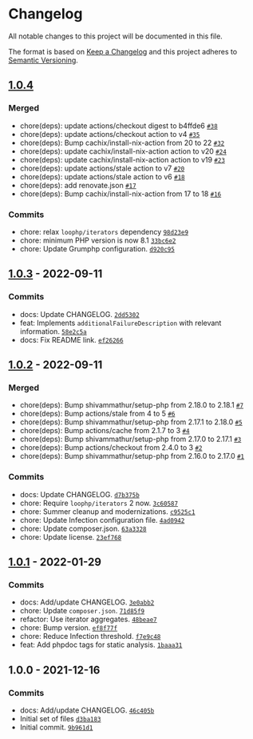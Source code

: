 # Changelog

All notable changes to this project will be documented in this file.

The format is based on [Keep a Changelog](https://keepachangelog.com/en/1.0.0/)
and this project adheres to [Semantic Versioning](https://semver.org/spec/v2.0.0.html).

## [1.0.4](https://github.com/loophp/phpunit-iterable-assertions/compare/1.0.3...1.0.4)

### Merged

- chore(deps): update actions/checkout digest to b4ffde6 [`#38`](https://github.com/loophp/phpunit-iterable-assertions/pull/38)
- chore(deps): update actions/checkout action to v4 [`#35`](https://github.com/loophp/phpunit-iterable-assertions/pull/35)
- chore(deps): Bump cachix/install-nix-action from 20 to 22 [`#32`](https://github.com/loophp/phpunit-iterable-assertions/pull/32)
- chore(deps): update cachix/install-nix-action action to v20 [`#24`](https://github.com/loophp/phpunit-iterable-assertions/pull/24)
- chore(deps): update cachix/install-nix-action action to v19 [`#23`](https://github.com/loophp/phpunit-iterable-assertions/pull/23)
- chore(deps): update actions/stale action to v7 [`#20`](https://github.com/loophp/phpunit-iterable-assertions/pull/20)
- chore(deps): update actions/stale action to v6 [`#18`](https://github.com/loophp/phpunit-iterable-assertions/pull/18)
- chore(deps): add renovate.json [`#17`](https://github.com/loophp/phpunit-iterable-assertions/pull/17)
- chore(deps): Bump cachix/install-nix-action from 17 to 18 [`#16`](https://github.com/loophp/phpunit-iterable-assertions/pull/16)

### Commits

- chore: relax `loophp/iterators` dependency [`98d23e9`](https://github.com/loophp/phpunit-iterable-assertions/commit/98d23e95f15ee1affc87369a6e3967948c973c32)
- chore: minimum PHP version is now 8.1 [`33bc6e2`](https://github.com/loophp/phpunit-iterable-assertions/commit/33bc6e23c5ec1847511a9f62620d7cac38622942)
- chore: Update Grumphp configuration. [`d920c95`](https://github.com/loophp/phpunit-iterable-assertions/commit/d920c95ea4cda61e582d6c499f8a5c42967533c3)

## [1.0.3](https://github.com/loophp/phpunit-iterable-assertions/compare/1.0.2...1.0.3) - 2022-09-11

### Commits

- docs: Update CHANGELOG. [`2dd5302`](https://github.com/loophp/phpunit-iterable-assertions/commit/2dd53022ed25e87e5fec0d38c5bba92f147c63af)
- feat: Implements `additionalFailureDescription` with relevant information. [`58e2c5a`](https://github.com/loophp/phpunit-iterable-assertions/commit/58e2c5a85bd51dd85d40860ce80ccc0efdbc0a21)
- docs: Fix README link. [`ef26266`](https://github.com/loophp/phpunit-iterable-assertions/commit/ef26266fdcb66e5467945a6b086d24eb712d7d77)

## [1.0.2](https://github.com/loophp/phpunit-iterable-assertions/compare/1.0.1...1.0.2) - 2022-09-11

### Merged

- chore(deps): Bump shivammathur/setup-php from 2.18.0 to 2.18.1 [`#7`](https://github.com/loophp/phpunit-iterable-assertions/pull/7)
- chore(deps): Bump actions/stale from 4 to 5 [`#6`](https://github.com/loophp/phpunit-iterable-assertions/pull/6)
- chore(deps): Bump shivammathur/setup-php from 2.17.1 to 2.18.0 [`#5`](https://github.com/loophp/phpunit-iterable-assertions/pull/5)
- chore(deps): Bump actions/cache from 2.1.7 to 3 [`#4`](https://github.com/loophp/phpunit-iterable-assertions/pull/4)
- chore(deps): Bump shivammathur/setup-php from 2.17.0 to 2.17.1 [`#3`](https://github.com/loophp/phpunit-iterable-assertions/pull/3)
- chore(deps): Bump actions/checkout from 2.4.0 to 3 [`#2`](https://github.com/loophp/phpunit-iterable-assertions/pull/2)
- chore(deps): Bump shivammathur/setup-php from 2.16.0 to 2.17.0 [`#1`](https://github.com/loophp/phpunit-iterable-assertions/pull/1)

### Commits

- docs: Update CHANGELOG. [`d7b375b`](https://github.com/loophp/phpunit-iterable-assertions/commit/d7b375b8192d6a34d565891b6d335f46cf682bab)
- chore: Require `loophp/iterators` 2 now. [`3c60587`](https://github.com/loophp/phpunit-iterable-assertions/commit/3c60587eb392769b8427cc6f4e2b3dd074975c67)
- chore: Summer cleanup and modernizations. [`c9525c1`](https://github.com/loophp/phpunit-iterable-assertions/commit/c9525c1766fcc5e902d10c93e3af52e42fe2f6ce)
- chore: Update Infection configuration file. [`4ad0942`](https://github.com/loophp/phpunit-iterable-assertions/commit/4ad0942488a5f8f8de2f6439b5d04b0c8ffb11ea)
- chore: Update composer.json. [`63a3328`](https://github.com/loophp/phpunit-iterable-assertions/commit/63a3328cf44665feb59b6582141ec82e678c2b4f)
- chore: Update license. [`23ef768`](https://github.com/loophp/phpunit-iterable-assertions/commit/23ef7689b0eb3f6e452129ccd0a5341d675f8720)

## [1.0.1](https://github.com/loophp/phpunit-iterable-assertions/compare/1.0.0...1.0.1) - 2022-01-29

### Commits

- docs: Add/update CHANGELOG. [`3e0abb2`](https://github.com/loophp/phpunit-iterable-assertions/commit/3e0abb2e2af8931e5aef4fc7b318978dd55c700f)
- chore: Update `composer.json`. [`71d85f9`](https://github.com/loophp/phpunit-iterable-assertions/commit/71d85f98ce6b68188c5e4d9c6fad43a5b1087271)
- refactor: Use iterator aggregates. [`48beae7`](https://github.com/loophp/phpunit-iterable-assertions/commit/48beae7f1670c47938649562e365b653048c49f5)
- chore: Bump version. [`ef8f77f`](https://github.com/loophp/phpunit-iterable-assertions/commit/ef8f77f4e38eb2f44efadcb4a8957d1d272e4720)
- chore: Reduce Infection threshold. [`f7e9c48`](https://github.com/loophp/phpunit-iterable-assertions/commit/f7e9c48008716e1d4ad27aaaa29e71e419673b4f)
- feat: Add phpdoc tags for static analysis. [`1baaa31`](https://github.com/loophp/phpunit-iterable-assertions/commit/1baaa312436b649ae86b9e2183c331ecdf2f21c8)

## 1.0.0 - 2021-12-16

### Commits

- docs: Add/update CHANGELOG. [`46c405b`](https://github.com/loophp/phpunit-iterable-assertions/commit/46c405b6cccce106c7975cf5b241a286fec1d923)
- Initial set of files [`d3ba183`](https://github.com/loophp/phpunit-iterable-assertions/commit/d3ba183645d47909221b786b13f429bc9c5d9304)
- Initial commit. [`9b961d1`](https://github.com/loophp/phpunit-iterable-assertions/commit/9b961d13c546fdd7a11a22bae208fd9287a2e9c1)
